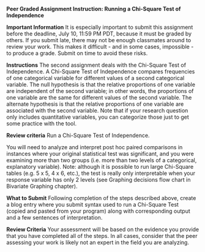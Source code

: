 **Peer Graded Assignment Instruction: Running a Chi-Square Test of Independence**

**Important Information**
It is especially important to submit this assignment before the deadline, July 10, 11:59 PM PDT, because it must be graded by others. If you submit late, there may not be enough classmates around to review your work. This makes it difficult - and in some cases, impossible - to produce a grade. Submit on time to avoid these risks.

**Instructions**
The second assignment deals with the Chi-Square Test of Independence. A Chi-Square Test of Independence compares frequencies of one categorical variable for different values of a second categorical variable. The null hypothesis is that the relative proportions of one variable are independent of the second variable; in other words, the proportions of one variable are the same for different values of the second variable. The alternate hypothesis is that the relative proportions of one variable are associated with the second variable. Note that if your research question only includes quantitative variables, you can categorize those just to get some practice with the tool.

**Review criteria**
Run a Chi-Square Test of Independence.

You will need to analyze and interpret post hoc paired comparisons in instances where your original statistical test was significant, and you were examining more than two groups (i.e. more than two levels of a categorical, explanatory variable).
Note: although it is possible to run large Chi-Square tables (e.g. 5 x 5, 4 x 6, etc.), the test is really only interpretable when your response variable has only 2 levels (see Graphing decisions flow chart in Bivariate Graphing chapter).

**What to Submit**
Following completion of the steps described above, create a blog entry where you submit syntax used to run a Chi-Square Test (copied and pasted from your program) along with corresponding output and a few sentences of interpretation.

**Review Criteria**
Your assessment will be based on the evidence you provide that you have completed all of the steps. In all cases, consider that the peer assessing your work is likely not an expert in the field you are analyzing.